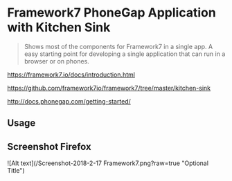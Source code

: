 # Framework7 PhoneGap Application with Kitchen Sink

> Shows most of the components for Framework7 in a single app. A easy starting point for developing a single application that can run in a browser or on phones.

https://framework7.io/docs/introduction.html

https://github.com/framework7io/framework7/tree/master/kitchen-sink

http://docs.phonegap.com/getting-started/

## Usage

## Screenshot Firefox
![Alt text](/Screenshot-2018-2-17 Framework7.png?raw=true "Optional Title")

